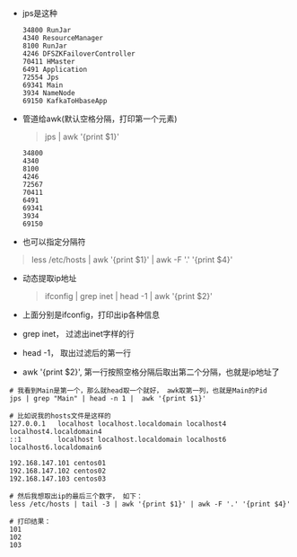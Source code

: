 * jps是这种

  ```
  34800 RunJar
  4340 ResourceManager
  8100 RunJar
  4246 DFSZKFailoverController
  70411 HMaster
  6491 Application
  72554 Jps
  69341 Main
  3934 NameNode
  69150 KafkaToHbaseApp
  ```


* 管道给awk(默认空格分隔，打印第一个元素)
  > jps | awk '{print $1}'
  ```
  34800
  4340
  8100
  4246
  72567
  70411
  6491
  69341
  3934
  69150
  ```

* 也可以指定分隔符
  
> less /etc/hosts | awk '{print \$1}' | awk -F '.' '{print $4}'
  
* 动态提取ip地址
  
  > ifconfig | grep inet | head -1 | awk '{print $2}'
 * 上面分别是ifconfig，打印出ip各种信息
 * grep inet， 过滤出inet字样的行
 * head -1， 取出过滤后的第一行
 * awk '{print $2}', 第一行按照空格分隔后取出第二个分隔，也就是ip地址了



```shell
# 我看到Main是第一个，那么就head取一个就好， awk取第一列，也就是Main的Pid
jps | grep "Main" | head -n 1 |  awk '{print $1}'
```



```shell
# 比如说我的hosts文件是这样的
127.0.0.1   localhost localhost.localdomain localhost4 localhost4.localdomain4
::1         localhost localhost.localdomain localhost6 localhost6.localdomain6

192.168.147.101 centos01
192.168.147.102 centos02
192.168.147.103 centos03                 
```



```shell
# 然后我想取出ip的最后三个数字， 如下：
less /etc/hosts | tail -3 | awk '{print $1}' | awk -F '.' '{print $4}'

# 打印结果：
101
102
103
```








